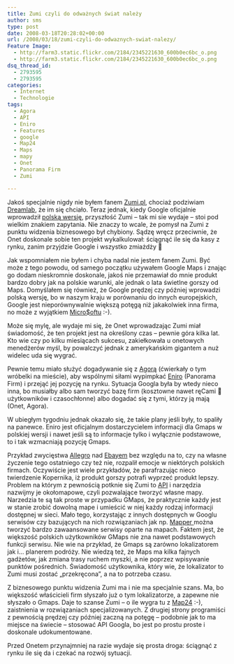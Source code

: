 ```yaml
---
title: Zumi czyli do odważnych świat należy
author: sms
type: post
date: 2008-03-18T20:28:02+00:00
url: /2008/03/18/zumi-czyli-do-odwaznych-swiat-nalezy/
Feature Image:
  - http://farm3.static.flickr.com/2184/2345221630_600b0ec6bc_o.png
  - http://farm3.static.flickr.com/2184/2345221630_600b0ec6bc_o.png
dsq_thread_id:
  - 2793595
  - 2793595
categories:
  - Internet
  - Technologie
tags:
  - Agora
  - API
  - Eniro
  - Features
  - google
  - Map24
  - Maps
  - mapy
  - Onet
  - Panorama Firm
  - Zumi

---
```

Jakoś specjalnie nigdy nie byłem fanem <a href="http://www.zumi.pl" target="_blank">Zumi.pl</a>, chociaż podziwiam <a href="http://www.dreamlab.pl/" target="_blank">Dreamlab</a>, że im się chciało. Teraz jednak, kiedy Google oficjalnie wprowadził <a href="http://maps.google.pl" target="_blank">polską wersję</a>, przyszłość Zumi &#8211; tak mi sie wydaje &#8211; stoi pod wielkim znakiem zapytania. Nie znaczy to wcale, że pomysł na Zumi z punktu widzenia biznesowego był chybiony. Sądzę wręcz przeciwnie, że Onet doskonale sobie ten projekt wykalkulował: ściągnąć ile się da kasy z rynku, zanim przyjdzie Google i wszystko zmiażdży 🙂
  
Jak wspomniałem nie byłem i chyba nadal nie jestem fanem Zumi. Być może z tego powodu, od samego początku używałem Google Maps i znając go dodam nieskromnie doskonale, jakoś nie przemawiał do mnie produkt bardzo dobry jak na polskie warunki, ale jednak o lata świetlne gorszy od Maps. Domyślałem się również, że Google prędzej czy później wprowadzi polską wersję, bo w naszym kraju w porównaniu do innych europejskich, Google jest nieporównywalnie większą potęgą niż jakakolwiek inna firma, no może z wyjątkiem <a href="http://www.microsoft.pl" target="_blank">Micro$oftu</a> :-).
  
Może się mylę, ale wydaje mi się, że Onet wprowadzając Zumi miał świadomość, że ten projekt jest na określony czas &#8211; pewnie góra kilka lat. Kto wie czy po kilku miesiącach sukcesu, zakiełkowała u onetowych menedżerów myśl, by powalczyć jednak z amerykańskim gigantem a nuż widelec uda się wygrać.
  
Pewnie temu miało służyć dogadywanie się z <a href="http://www.gazeta.pl" target="_blank">Agorą</a> (ćwierkały o tym wróbelki na mieście), aby wspólnymi siłami wypimpkać <a href="http://www.eniro.pl" target="_blank">Eniro</a> (Panorama Firm) i przejąć jej pozycję na rynku. Sytuacja Googla była by wtedy nieco inna, bo musiałby albo sam tworzyć bazę firm (kosztowne nawet ręCami 🙂 użytkowników i czasochłonne) albo dogadać się z tymi, którzy ją mają (Onet, Agora).
  
W ubiegłym tygodniu jednak okazało się, że takie plany jeśli były, to spaliły na panewce. Eniro jest oficjalnym dostarczycielem informacji dla Gmaps w polskiej wersji i nawet jeśli są to informacje tylko i wyłącznie podstawowe, to i tak wzmacniają pozycję Gmaps.
  
Przykład zwycięstwa <a href="http://www.allegro.pl" target="_blank">Allegro</a> nad <a href="http://www.ebay.pl" target="_blank">Ebayem</a> bez względu na to, czy na własne życzenie tego ostatniego czy też nie, rozpalił emocje w niektórych polskich firmach. Oczywiście jest wiele przykładów, że parafrazując nieco twierdzenie Kopernika, iż produkt gorszy potrafi wyprzeć produkt lepszy. Problem na którym z pewnością potknie się Zumi to <a href="http://code.google.com/apis/maps/" target="_blank">API</a> i narzędzia nazwijmy je okołomapowe, czyli pozwalające tworzyć własne mapy. Narzedzia te są tak proste w przypadku GMaps, że praktycznie każdy jest w stanie zrobić dowolną mape i umieścić w niej każdy rodzaj informacji dostępnej w sieci. Mało tego, korzystając z innych dostępnych w Googlu serwisów czy bazujących na nich rozwiązaniach jak np. <a href="http://earth.google.com/outreach/tutorial_mapper.html" target="_blank">Mapper </a>można tworzyć bardzo zawaansowane serwisy oparte na mapach. Faktem jest, że większość polskich użytkowników GMaps nie zna nawet podstawowych funkcji serwisu. Nie wie na przykład, że Gmaps są zarówno lokalizatorem jak i&#8230; planerem podróży. Nie wiedzą też, że Maps ma kilka fajnych gadżetów, jak zmiana trasy ruchem myszki, a nie poprzez wpisywanie punktów pośrednich. Świadomość użytkownika, który wie, że lokalizator to Zumi musi zostać &#8222;przekręcona&#8221;, a na to potrzeba czasu.
  
Z biznesowego punktu widzenia Zumi ma i nie ma specjalnie szans. Ma, bo większość właścicieli firm słyszało już o tym lokalizatorze, a zapewne nie słyszało o Gmaps. Daje to szanse Zumi &#8211; o ile wygra tu z <a href="http://www.map24.pl" target="_blank">Map24</a> :-), zaistnienia w rozwiązaniach specjalizowanych. Z drugiej strony programiści z pewnością prędzej czy później zaczną na potęgę &#8211; podobnie jak to ma miejsce na świecie &#8211; stosować API Googla, bo jest po prostu proste i doskonale udokumentowane.
  
Przed Onetem przynajmniej na razie wydaje się prosta droga: ściągnąć z rynku ile się da i czekać na rozwój sytuacji.